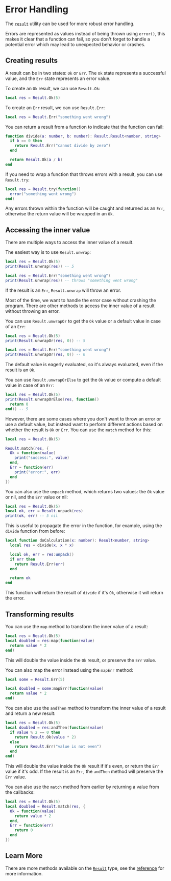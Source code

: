 # Error Handling

The [`result`](/reference/result) utility can be used for more robust error
handling.

Errors are represented as values instead of being thrown using `error()`,
this makes it clear that a function can fail, so you don't forget to handle a
potential error which may lead to unexpected behavior or crashes.

## Creating results

A result can be in two states: `Ok` or `Err`. The `Ok` state represents a
successful value, and the `Err` state represents an error value.

To create an `Ok` result, we can use `Result.Ok`:

```lua
local res = Result.Ok(5)
```

To create an `Err` result, we can use `Result.Err`:

```lua
local res = Result.Err("something went wrong")
```

You can return a result from a function to indicate that the function can fail:

```lua
function divide(a: number, b: number): Result.Result<number, string>
  if b == 0 then
    return Result.Err("cannot divide by zero")
  end

  return Result.Ok(a / b)
end
```

If you need to wrap a function that throws errors with a result, you can use
`Result.try`:

```lua
local res = Result.try(function()
  error("something went wrong")
end)
```

Any errors thrown within the function will be caught and returned as an `Err`,
otherwise the return value will be wrapped in an `Ok`.

## Accessing the inner value

There are multiple ways to access the inner value of a result.

The easiest way is to use `Result.unwrap`:

```lua
local res = Result.Ok(5)
print(Result.unwrap(res)) -- 5

local res = Result.Err("something went wrong")
print(Result.unwrap(res)) -- throws "something went wrong"
```

If the result is an `Err`, `Result.unwrap` will throw an error.

Most of the time, we want to handle the error case without crashing the program.
There are other methods to access the inner value of a result without throwing
an error.

You can use `Result.unwrapOr` to get the `Ok` value or a default value in case
of an `Err`:

```lua
local res = Result.Ok(5)
print(Result.unwrapOr(res, 0)) -- 5

local res = Result.Err("something went wrong")
print(Result.unwrapOr(res, 0)) -- 0
```

The default value is eagerly evaluated, so it's always evaluated, even if the
result is an `Ok`.

You can use `Result.unwrapOrElse` to get the `Ok` value or compute a default
value in case of an `Err`:

```lua
local res = Result.Ok(5)
print(Result.unwrapOrElse(res, function()
  return 0
end)) -- 5
```

However, there are some cases where you don't want to throw an error or use a
default value, but instead want to perform different actions based on whether
the result is `Ok` or `Err`. You can use the `match` method for this:

```lua
local res = Result.Ok(5)

Result.match(res, {
  Ok = function(value)
    print("success:", value)
  end,
  Err = function(err)
    print("error:", err)
  end
})
```

You can also use the `unpack` method, which returns two values: the `Ok` value
or nil, and the `Err` value or nil:

```lua
local res = Result.Ok(5)
local ok, err = Result.unpack(res)
print(ok, err) -- 5 nil
```

This is useful to propagate the error in the function, for example, using the
`divide` function from before:

```lua
local function doCalculation(x: number): Result<number, string>
  local res = divide(x, x * x)

  local ok, err = res:unpack()
  if err then
    return Result.Err(err)
  end

  return ok
end
```

This function will return the result of `divide` if it's `Ok`, otherwise it
will return the error.

## Transforming results

You can use the `map` method to transform the inner value of a result:

```lua
local res = Result.Ok(5)
local doubled = res:map(function(value)
  return value * 2
end)
```

This will double the value inside the `Ok` result, or preserve the `Err` value.

You can also map the error instead using the `mapErr` method:

```lua
local some = Result.Err(5)

local doubled = some:mapErr(function(value)
  return value * 2
end)
```

You can also use the `andThen` method to transform the inner value of a result
and return a new result:

```lua
local res = Result.Ok(5)
local doubled = res:andThen(function(value)
  if value % 2 == 0 then
    return Result.Ok(value * 2)
  else
    return Result.Err("value is not even")
  end
end)
```

This will double the value inside the `Ok` result if it's even, or return the
`Err` value if it's odd. If the result is an `Err`, the `andThen` method will
preserve the `Err` value.

You can also use the `match` method from earlier by returning a value from the
callbacks:

```lua
local res = Result.Ok(5)
local doubled = Result.match(res, {
  Ok = function(value)
    return value * 2
  end,
  Err = function(err)
    return 0
  end
})
```

## Learn More

There are more methods available on the [`Result`](/reference/result) type, see
the [reference](/reference/result) for more information.
